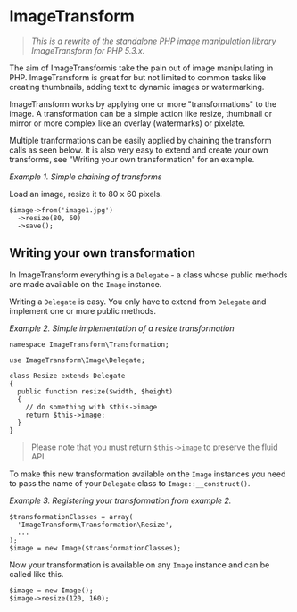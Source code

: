 # ImageTransform

> *This is a rewrite of the standalone PHP image manipulation library ImageTransform for PHP 5.3.x.*

The aim of ImageTransformis take the pain out of image manipulating in PHP. ImageTransform is great for but not limited to common tasks like creating thumbnails, adding text to dynamic images or watermarking.

ImageTransform works by applying one or more "transformations" to the image.  A transformation can be a simple action like resize, thumbnail or mirror or more complex like an overlay (watermarks) or pixelate.

Multiple tranformations can be easily applied by chaining the transform calls as seen below. It is also very easy to extend and create your own transforms, see "Writing your own transformation" for an example. 

*Example 1. Simple chaining of transforms*

Load an image, resize it to 80 x 60 pixels.

    $image->from('image1.jpg')
      ->resize(80, 60)
      ->save();

## Writing your own transformation

In ImageTransform everything is a `Delegate` - a class whose public methods are made available on the `Image` instance.

Writing a `Delegate` is easy. You only have to extend from `Delegate` and implement one or more public methods.

*Example 2. Simple implementation of a resize transformation*

    namespace ImageTransform\Transformation;
    
    use ImageTransform\Image\Delegate;
    
    class Resize extends Delegate
    {
      public function resize($width, $height)
      {
        // do something with $this->image
        return $this->image;
      }
    }

> Please note that you must return `$this->image` to preserve the fluid API.

To make this new transformation available on the `Image` instances you need to pass the name of your `Delegate` class to `Image::__construct()`.

*Example 3. Registering your transformation from example 2.*

    $transformationClasses = array(
      'ImageTransform\Transformation\Resize',
      ...
    );
    $image = new Image($transformationClasses);

Now your transformation is available on any `Image` instance and can be called like this.

    $image = new Image();
    $image->resize(120, 160);
